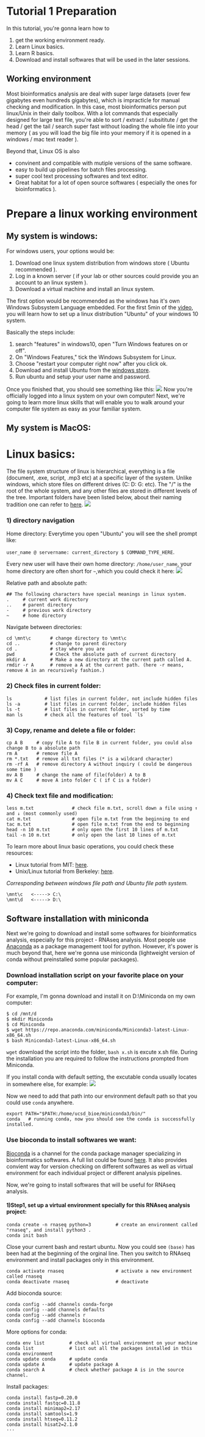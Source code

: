 # Tutorial 1 Preparation  
In this tutorial, you're gonna learn how to 
  1) get the working environment ready.
  2) Learn Linux basics.
  3) Learn R basics.
  4) Download and install softwares that will be used in the later sessions.
  
## Working environment

Most bioinformatics analysis are deal with super large datasets (over few gigabytes even hundreds gigabytes), which is impracticle for manual checking and modification. 
In this case, most bioinformatics person put linux/Unix in their daily toolbox. With a lot commands that especially designed for large text file,
you're able to sort / extract / subsititute / get the head / get the tail / search super fast without loading the whole file into your memory 
( as you will load the big file into your memory if it is opened in a windows / mac text reader ).

Beyond that, Linux OS is also 
- convinent and compatible with mutiple versions of the same software.
- easy to build up pipelines for batch files processing. 
- super cool text processing softwares and text editor. 
- Great habitat for a lot of open source softwares ( especially the ones for bioinformatics ). 

# Prepare a linux working environment
## My system is windows:
For windows users, your options would be: 
1) Download one linux system distribution from windows store ( Ubuntu recommended ).
2) Log in a known server ( if your lab or other sources could provide you an account to an linux system ). 
3) Download a virtual machine and install an linux system. 

The first option would be recommended as the windows has it's own Windows Subsystem Language embedded. 
For the first 5min of the [video](https://www.youtube.com/watch?v=xzgwDbe7foQ), you will learn how to set up a linux distribution "Ubuntu" of your windows 10 system. 

Basically the steps include:
1) search "features" in windows10, open "Turn Windows features on or off".
2) On "Windows Features," tick the Windows Subsystem for Linux.
3) Choose "restart your computer right now" after you click ok. 
4) Download and install Ubuntu from the [windows store](https://www.microsoft.com/en-us/p/ubuntu/9nblggh4msv6?ocid=AID2000142_aff_7593_159229&tduid=%28ir__ka1wk3nrygkfr3k2kk0sohzixu2xg0e9pm2nab1600%29%287593%29%28159229%29%28%29%28UUwpUdUnU49661YYwYg%29&rtc=1&irgwc=1&irclickid=_ka1wk3nrygkfr3k2kk0sohzixu2xg0e9pm2nab1600&activetab=pivot:overviewtab).
5) Run ubuntu and setup your user name and password.

Once you finished that, you should see something like this:
<img src="https://github.com/Irenexzwen/BIOE183/blob/master/images/ubuntu.png">
Now you're officially logged into a linux system on your own computer! Next, we're going to learn more linux skills that will enable you to walk around your computer file system as easy as your familiar system. 


## My system is MacOS:


# Linux basics:
The file system structure of linux is hierarchical, everything is a file (document, .exe, script, .mp3 etc) at a specific layer of the system. Unlike windows, which store files on different drives (C: D: G: etc). The "/" is the root of the whole system, and any other files are stored in different levels of the tree. Important folders have been listed below, about their naming tradition one can refer to [here](http://www.linuxstories.net/linux-directory-structure-file-system-structure/).
<img src="https://github.com/WGLab/dragonstar2019/blob/master/day1_linux/img/directory.png"> 

### 1) directory navigation
Home directory:
Everytime you open "Ubuntu" you will see the shell prompt like:

`user_name @ servername: current_directory $ COMMAND_TYPE_HERE`.

Every new user will have their own home directory: `/home/user_name`, your home directory are often short for `~`,which you could check it here:
<img src="https://github.com/Irenexzwen/BIOE183/blob/master/images/linux.png">

Relative path and absolute path:
```
## The following characters have special meanings in linux system.
.     # current work directory
..    # parent directory
-     # previous work directory
~     # home directory
```

Navigate between directories:
```Shell
cd \mnt\c       # change directory to \mnt\c
cd ..           # change to parent directory
cd .            # stay where you are 
pwd             # Check the absolute path of current directory
mkdir A         # Make a new directory at the current path called A.
rmdir -r A      # remove a A at the current path. (here -r means, remove A in an recursively fashion.)
```

### 2) Check files in current folder:
```Shell
ls            # list files in current folder, not include hidden files
ls -a         # list files in current folder, include hidden files
ls -t         # list files in current folder, sorted by time
man ls        # check all the features of tool `ls`
```

### 3) Copy, rename and delete a file or folder:
```Shell
cp A B     # copy file A to file B in current folder, you could also change B to a absolute path
rm A       # remove file A 
rm *.txt   # remove all txt files (* is a wildcard character)
rm -rf A   # remove directory A without inquiry ( could be dangerous some time )
mv A B     # change the name of file(folder) A to B 
mv A C     # move A into folder C ( if C is a folder) 
```

### 4) Check text file and modification:
```Shell
less m.txt              # check file m.txt, scroll down a file using ↑ and ↓ (most commonly used)
cat m.txt               # open file m.txt from the beginning to end
tac m.txt               # open file m.txt from the end to beginning
head -n 10 m.txt        # only open the first 10 lines of m.txt
tail -n 10 m.txt        # only open the last 10 lines of m.txt
```
To learn more about linux basic operations, you could check these resources:
- Linux tutorial from MIT: [here](http://math.mit.edu/services/help/new/unix.php).
- Unix/Linux tutorial from Berkeley: [here](https://people.ischool.berkeley.edu/~kevin/unix-tutorial/toc.html).

*Corresponding between windows file path and Ubuntu file path system.*

```Shell
\mnt\c   <-----> C:\
\mnt\d   <-----> D:\
```


## Software installation with miniconda
Next we're going to download and install some softwares for bioinformatics analysis, especially for this project - RNAseq analysis.
Most people use [Anaconda](https://en.wikipedia.org/wiki/Anaconda_(Python_distribution)) as a package management tool for python. However, it's power is much beyond that, here we're gonna use miniconda (lightweight version of conda without preinstalled some popular packages).

### Download installation script on your favorite place on your computer:
For example, I'm gonna download and install it on D:\Miniconda on my own computer:
```Shell
$ cd /mnt/d
$ mkdir Miniconda
$ cd Miniconda
$ wget https://repo.anaconda.com/miniconda/Miniconda3-latest-Linux-x86_64.sh  
$ bash Miniconda3-latest-Linux-x86_64.sh  

```
`wget` download the script into the folder, `bash x.sh` is excute x.sh file. During the installation you are required to follow the instructions prompted from Miniconda.  

If you install conda with default setting, the excutable conda usually locates in somewhere else, for example:
<img src="https://github.com/Irenexzwen/BIOE183/blob/master/images/conda.png">

Now we need to add that path into our environment default path so that you could use `conda` anywhere.
```Shell
export PATH="$PATH:/home/ucsd_bioe/miniconda3/bin/"
conda   # running conda, now you should see the conda is successfully installed.
```

### Use bioconda to install softwares we want:
[Bioconda](https://daler.github.io/bioconda-docs/) is a channel for the conda package manager specializing in bioinformatics softwares. A full list could be found [here](https://anaconda.org/bioconda/repo). It also provides convient way for version checking on different softwares as well as virtual environment for each individual project or different analysis pipelines. 

Now, we're going to install softwares that will be useful for RNAseq analysis. 

#### 1)Step1, set up a virtual environment specially for this RNAseq analysis project:
```Shell
conda create -n rnaseq python=3         # create an environment called "rnaseq", and install python3 .
conda init bash 
```
Close your current bash and restart ubuntu. Now you could see `(base)` has been had at the beginning of the orginal line. Then you switch to RNAseq environment and install packages only in this environment.

```Shell
conda activate rnaseq                   # activate a new environment called rnaseq
conda deactivate rnaseq                 # deactivate 
```

Add bioconda source:
```Shell
conda config --add channels conda-forge
conda config --add channels defaults
conda config --add channels r
conda config --add channels bioconda
```

More options for conda:
```Shell
conda env list         # check all virtual environment on your machine
conda list             # list out all the packages installed in this conda environment
conda update conda     # update conda
conda update A         # update package A
conda search A         # check whether package A is in the source channel.
```

Install packages:
```Shell
conda install fastp=0.20.0 
conda install fastqc=0.11.8
conda install minimap2=2.17
conda install samtools=1.9
conda install htseq=0.11.2
conda install hisat2=2.1.0
···
